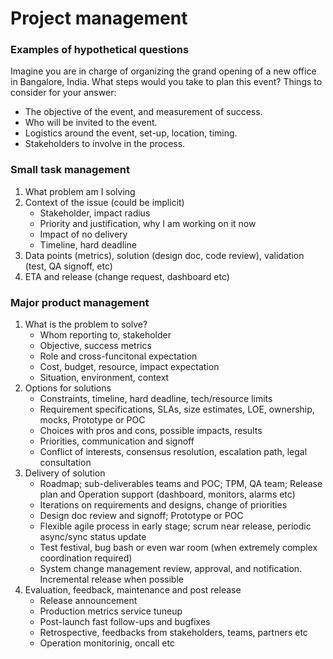 # Project management

### Examples of hypothetical questions
Imagine you are in charge of organizing the grand opening of a new office in Bangalore, India. What steps would you take to plan this event?
Things to consider for your answer:
* The objective of the event, and measurement of success.
* Who will be invited to the event.
* Logistics around the event, set-up, location, timing.
* Stakeholders to involve in the process.

### Small task management
1. What problem am I solving
2. Context of the issue (could be implicit)
	* Stakeholder, impact radius
	* Priority and justification, why I am working on it now
	* Impact of no delivery
	* Timeline, hard deadline
3. Data points (metrics), solution (design doc, code review), validation (test, QA signoff, etc)
4. ETA and release (change request, dashboard etc)


### Major product management

1. What is the problem to solve?
	* Whom reporting to, stakeholder
	* Objective, success metrics
	* Role and cross-funcitonal expectation
	* Cost, budget, resource, impact expectation
	* Situation, environment, context
2. Options for solutions
	* Constraints, timeline, hard deadline, tech/resource limits
	* Requirement specifications, SLAs, size estimates, LOE, ownership, mocks, Prototype or POC
	* Choices with pros and cons, possible impacts, results
	* Priorities, communication and signoff
	* Conflict of interests, consensus resolution, escalation path, legal consultation
3. Delivery of solution
	* Roadmap; sub-deliverables teams and POC; TPM, QA team; Release plan and Operation support (dashboard, monitors, alarms etc)
	* Iterations on requirements and designs, change of priorities
	* Design doc review and signoff; Prototype or POC
	* Flexible agile process in early stage; scrum near release, periodic async/sync status update
	* Test festival, bug bash or even war room (when extremely complex coordination required)
	* System change management review, approval, and notification. Incremental release when possible
4. Evaluation, feedback, maintenance and post release
	* Release announcement
	* Production metrics service tuneup
	* Post-launch fast follow-ups and bugfixes
	* Retrospective, feedbacks from stakeholders, teams, partners etc
	* Operation monitorinig, oncall etc
